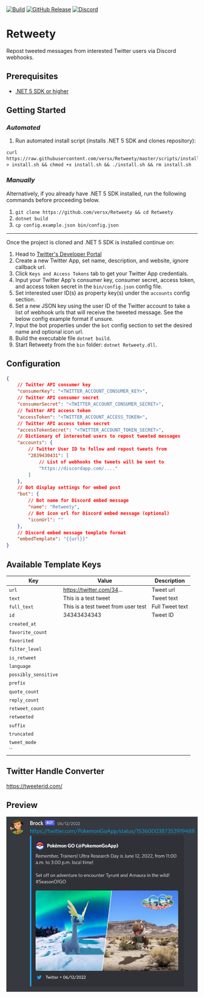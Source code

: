 [![Build](https://github.com/versx/Retweety/workflows/.NET%205.0/badge.svg)](https://github.com/versx/Retweety/actions)
[![GitHub Release](https://img.shields.io/github/release/versx/Retweety.svg)](https://github.com/versx/Retweety/releases/)
[![Discord](https://img.shields.io/discord/552003258000998401.svg?label=&logo=discord&logoColor=ffffff&color=7389D8&labelColor=6A7EC2)](https://discord.gg/zZ9h9Xa)  


# Retweety  
Repost tweeted messages from interested Twitter users via Discord webhooks.  

## Prerequisites  
- [.NET 5 SDK or higher](https://dotnet.microsoft.com/en-us/download/dotnet/5.0)  

## Getting Started  

### _Automated_  
1. Run automated install script (installs .NET 5 SDK and clones repository):  
```
curl https://raw.githubusercontent.com/versx/Retweety/master/scripts/install.sh > install.sh && chmod +x install.sh && ./install.sh && rm install.sh
```

### _Manually_  
Alternatively, if you already have .NET 5 SDK installed, run the following commands before proceeding below.  

1. `git clone https://github.com/versx/Retweety && cd Retweety`  
2. `dotnet build`  
3. `cp config.example.json bin/config.json`  

---
Once the project is cloned and .NET 5 SDK is installed continue on:  
1. Head to [Twitter's Developer Portal](https://developer.twitter.com/en/portal/dashboard)  
2. Create a new Twitter App, set name, description, and website, ignore callback url.  
3. Click `Keys and Access Tokens` tab to get your Twitter App credentials.  
4. Input your Twitter App's consumer key, consumer secret, access token, and access token secret in the `bin/config.json` config file.  
5. Set interested user ID(s) as property key(s) under the `accounts` config section.  
6. Set a new JSON key using the user ID of the Twitter account to take a list of webhook urls that will receive the tweeted message. See the below config example format if unsure.  
7. Input the bot properties under the `bot` config section to set the desired name and optional icon url.  
8. Build the executable file `dotnet build`.  
9. Start Retweety from the `bin` folder: `dotnet Retweety.dll`.  


## Configuration  
```json
{
    // Twitter API consumer key
    "consumerKey": "<TWITTER_ACCOUNT_CONSUMER_KEY>",
    // Twitter API consumer secret
    "consumerSecret": "<TWITTER_ACCOUNT_CONSUMER_SECRET>",
    // Twitter API access token
    "accessToken": "<TWITTER_ACCOUNT_ACCESS_TOKEN>",
    // Twitter API access token secret
    "accessTokenSecret": "<TWITTER_ACCOUNT_TOKEN_SECRET>",
    // Dictionary of interested users to repost tweeted messages
    "accounts": {
        // Twitter User ID to follow and repost tweets from
        "2839430431": [
            // List of webhooks the tweets will be sent to
            "https://discordapp.com/...."
        ]
    },
    // Bot display settings for embed post
    "bot": {
        // Bot name for Discord embed message
        "name": "Retweety",
        // Bot icon url for Discord embed message (optional)
        "iconUrl": ""
    },
    // Discord embed message template format
    "embedTemplate": "{{url}}"
}
```

## Available Template Keys  
| Key | Value | Description |  
| ---- | ----- | ----- |  
| `url` | https://twitter.com/34... | Tweet url |  
| `text` | This is a test tweet | Tweet text |  
| `full_text` | This is a test tweet from user test | Full Tweet text |  
| `id` | 34343434343 | Tweet ID |  
| `created_at` |   |   |  
| `favorite_count` |   |   |  
| `favorited` |   |   |  
| `filter_level` |   |   |  
| `is_retweet` |   |   |  
| `language` |   |   |  
| `possibly_sensitive` |   |   |  
| `prefix` |   |   |  
| `quote_count` |   |   |  
| `reply_count` |   |   |  
| `retweet_count` |   |   |  
| `retweeted` |   |   |  
| `suffix` |   |   |  
| `truncated` |   |   |  
| `tweet_mode` |   |   |  
| `` |   |   |  


## Twitter Handle Converter  
https://tweeterid.com/  


## Preview  
![Retweet Preview](.github/images/tweet.png)